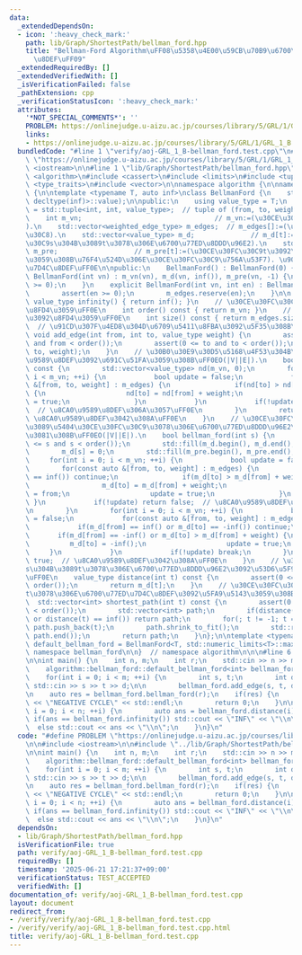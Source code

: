 ```yaml
---
data:
  _extendedDependsOn:
  - icon: ':heavy_check_mark:'
    path: lib/Graph/ShortestPath/bellman_ford.hpp
    title: "Bellman-Ford Algorithm\uFF08\u5358\u4E00\u59CB\u70B9\u6700\u77ED\u7D4C\
      \u8DEF\uFF09"
  _extendedRequiredBy: []
  _extendedVerifiedWith: []
  _isVerificationFailed: false
  _pathExtension: cpp
  _verificationStatusIcon: ':heavy_check_mark:'
  attributes:
    '*NOT_SPECIAL_COMMENTS*': ''
    PROBLEM: https://onlinejudge.u-aizu.ac.jp/courses/library/5/GRL/1/GRL_1_B
    links:
    - https://onlinejudge.u-aizu.ac.jp/courses/library/5/GRL/1/GRL_1_B
  bundledCode: "#line 1 \"verify/aoj-GRL_1_B-bellman_ford.test.cpp\"\n#define PROBLEM\
    \ \"https://onlinejudge.u-aizu.ac.jp/courses/library/5/GRL/1/GRL_1_B\"\n\n#include\
    \ <iostream>\n\n#line 1 \"lib/Graph/ShortestPath/bellman_ford.hpp\"\n\n\n\n#include\
    \ <algorithm>\n#include <cassert>\n#include <limits>\n#include <tuple>\n#include\
    \ <type_traits>\n#include <vector>\n\nnamespace algorithm {\n\nnamespace bellman_ford\
    \ {\n\ntemplate <typename T, auto inf>\nclass BellmanFord {\n    static_assert(std::is_invocable_r<T,\
    \ decltype(inf)>::value);\n\npublic:\n    using value_type = T;\n    using weighted_edge_type\
    \ = std::tuple<int, int, value_type>;  // tuple of (from, to, weight).\n\nprivate:\n\
    \    int m_vn;                                 // m_vn:=(\u30CE\u30FC\u30C9\u6570\
    ).\n    std::vector<weighted_edge_type> m_edges;  // m_edges[]:=(\u8FBA\u30EA\u30B9\
    \u30C8).\n    std::vector<value_type> m_d;              // m_d[t]:=(\u30CE\u30FC\
    \u30C9s\u304B\u3089t\u3078\u306E\u6700\u77ED\u8DDD\u96E2).\n    std::vector<int>\
    \ m_pre;                   // m_pre[t]:=(\u30CE\u30FC\u30C9t\u3092\u8A2A\u554F\
    \u3059\u308B\u76F4\u524D\u306E\u30CE\u30FC\u30C9\u756A\u53F7). \u9006\u65B9\u5411\
    \u7D4C\u8DEF\uFF0E\n\npublic:\n    BellmanFord() : BellmanFord(0) {}\n    explicit\
    \ BellmanFord(int vn) : m_vn(vn), m_d(vn, inf()), m_pre(vn, -1) {\n        assert(vn\
    \ >= 0);\n    }\n    explicit BellmanFord(int vn, int en) : BellmanFord(vn) {\n\
    \        assert(en >= 0);\n        m_edges.reserve(en);\n    }\n\n    static constexpr\
    \ value_type infinity() { return inf(); }\n    // \u30CE\u30FC\u30C9\u6570\u3092\
    \u8FD4\u3059\uFF0E\n    int order() const { return m_vn; }\n    // \u8FBA\u6570\
    \u3092\u8FD4\u3059\uFF0E\n    int size() const { return m_edges.size(); }\n  \
    \  // \u91CD\u307F\u4ED8\u304D\u6709\u5411\u8FBA\u3092\u5F35\u308B\uFF0E\n   \
    \ void add_edge(int from, int to, value_type weight) {\n        assert(0 <= from\
    \ and from < order());\n        assert(0 <= to and to < order());\n        m_edges.emplace_back(from,\
    \ to, weight);\n    }\n    // \u30B0\u30E9\u30D5\u5168\u4F53\u304B\u3089\u8CA0\
    \u9589\u8DEF\u3092\u691C\u51FA\u3059\u308B\uFF0EO(|V||E|).\n    bool find_negative_cycle()\
    \ const {\n        std::vector<value_type> nd(m_vn, 0);\n        for(int i = 0;\
    \ i < m_vn; ++i) {\n            bool update = false;\n            for(const auto\
    \ &[from, to, weight] : m_edges) {\n                if(nd[to] > nd[from] + weight)\
    \ {\n                    nd[to] = nd[from] + weight;\n                    update\
    \ = true;\n                }\n            }\n            if(!update) return false;\
    \  // \u8CA0\u9589\u8DEF\u306A\u3057\uFF0E\n        }\n        return true;  //\
    \ \u8CA0\u9589\u8DEF\u3042\u308A\uFF0E\n    }\n    // \u30CE\u30FC\u30C9s\u304B\
    \u3089\u5404\u30CE\u30FC\u30C9\u3078\u306E\u6700\u77ED\u8DDD\u96E2\u3092\u6C42\
    \u3081\u308B\uFF0EO(|V||E|).\n    bool bellman_ford(int s) {\n        assert(0\
    \ <= s and s < order());\n        std::fill(m_d.begin(), m_d.end(), inf());\n\
    \        m_d[s] = 0;\n        std::fill(m_pre.begin(), m_pre.end(), -1);\n   \
    \     for(int i = 0; i < m_vn; ++i) {\n            bool update = false;\n    \
    \        for(const auto &[from, to, weight] : m_edges) {\n                if(m_d[from]\
    \ == inf()) continue;\n                if(m_d[to] > m_d[from] + weight) {\n  \
    \                  m_d[to] = m_d[from] + weight;\n                    m_pre[to]\
    \ = from;\n                    update = true;\n                }\n           \
    \ }\n            if(!update) return false;  // \u8CA0\u9589\u8DEF\u306A\u3057\uFF0E\
    \n        }\n        for(int i = 0; i < m_vn; ++i) {\n            bool update\
    \ = false;\n            for(const auto &[from, to, weight] : m_edges) {\n    \
    \            if(m_d[from] == inf() or m_d[to] == -inf()) continue;\n         \
    \       if(m_d[from] == -inf() or m_d[to] > m_d[from] + weight) {\n          \
    \          m_d[to] = -inf();\n                    update = true;\n           \
    \     }\n            }\n            if(!update) break;\n        }\n        return\
    \ true;  // \u8CA0\u9589\u8DEF\u3042\u308A\uFF0E\n    }\n    // \u30CE\u30FC\u30C9\
    s\u304B\u3089t\u3078\u306E\u6700\u77ED\u8DDD\u96E2\u3092\u53D6\u5F97\u3059\u308B\
    \uFF0E\n    value_type distance(int t) const {\n        assert(0 <= t and t <\
    \ order());\n        return m_d[t];\n    }\n    // \u30CE\u30FC\u30C9s\u304B\u3089\
    t\u3078\u306E\u6700\u77ED\u7D4C\u8DEF\u3092\u5FA9\u5143\u3059\u308B\uFF0E\n  \
    \  std::vector<int> shortest_path(int t) const {\n        assert(0 <= t and t\
    \ < order());\n        std::vector<int> path;\n        if(distance(t) == -inf()\
    \ or distance(t) == inf()) return path;\n        for(; t != -1; t = m_pre[t])\
    \ path.push_back(t);\n        path.shrink_to_fit();\n        std::reverse(path.begin(),\
    \ path.end());\n        return path;\n    }\n};\n\ntemplate <typename T>\nusing\
    \ default_bellman_ford = BellmanFord<T, std::numeric_limits<T>::max>;\n\n}  //\
    \ namespace bellman_ford\n\n}  // namespace algorithm\n\n\n#line 6 \"verify/aoj-GRL_1_B-bellman_ford.test.cpp\"\
    \n\nint main() {\n    int n, m;\n    int r;\n    std::cin >> n >> m >> r;\n\n\
    \    algorithm::bellman_ford::default_bellman_ford<int> bellman_ford(n, m);\n\
    \    for(int i = 0; i < m; ++i) {\n        int s, t;\n        int d;\n       \
    \ std::cin >> s >> t >> d;\n\n        bellman_ford.add_edge(s, t, d);\n    }\n\
    \n    auto res = bellman_ford.bellman_ford(r);\n    if(res) {\n        std::cout\
    \ << \"NEGATIVE CYCLE\" << std::endl;\n        return 0;\n    }\n\n    for(int\
    \ i = 0; i < n; ++i) {\n        auto ans = bellman_ford.distance(i);\n       \
    \ if(ans == bellman_ford.infinity()) std::cout << \"INF\" << \"\\n\";\n      \
    \  else std::cout << ans << \"\\n\";\n    }\n}\n"
  code: "#define PROBLEM \"https://onlinejudge.u-aizu.ac.jp/courses/library/5/GRL/1/GRL_1_B\"\
    \n\n#include <iostream>\n\n#include \"../lib/Graph/ShortestPath/bellman_ford.hpp\"\
    \n\nint main() {\n    int n, m;\n    int r;\n    std::cin >> n >> m >> r;\n\n\
    \    algorithm::bellman_ford::default_bellman_ford<int> bellman_ford(n, m);\n\
    \    for(int i = 0; i < m; ++i) {\n        int s, t;\n        int d;\n       \
    \ std::cin >> s >> t >> d;\n\n        bellman_ford.add_edge(s, t, d);\n    }\n\
    \n    auto res = bellman_ford.bellman_ford(r);\n    if(res) {\n        std::cout\
    \ << \"NEGATIVE CYCLE\" << std::endl;\n        return 0;\n    }\n\n    for(int\
    \ i = 0; i < n; ++i) {\n        auto ans = bellman_ford.distance(i);\n       \
    \ if(ans == bellman_ford.infinity()) std::cout << \"INF\" << \"\\n\";\n      \
    \  else std::cout << ans << \"\\n\";\n    }\n}\n"
  dependsOn:
  - lib/Graph/ShortestPath/bellman_ford.hpp
  isVerificationFile: true
  path: verify/aoj-GRL_1_B-bellman_ford.test.cpp
  requiredBy: []
  timestamp: '2025-06-21 17:21:37+09:00'
  verificationStatus: TEST_ACCEPTED
  verifiedWith: []
documentation_of: verify/aoj-GRL_1_B-bellman_ford.test.cpp
layout: document
redirect_from:
- /verify/verify/aoj-GRL_1_B-bellman_ford.test.cpp
- /verify/verify/aoj-GRL_1_B-bellman_ford.test.cpp.html
title: verify/aoj-GRL_1_B-bellman_ford.test.cpp
---
```

